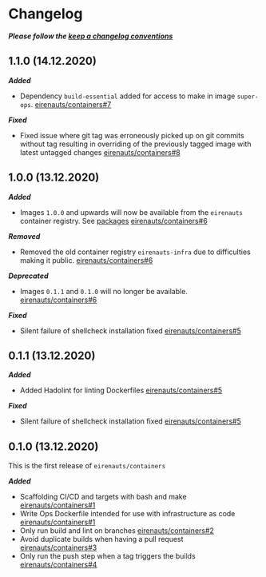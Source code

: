 # Changelog

**_Please follow the [keep a changelog conventions](https://keepachangelog.com/en/1.0.0/)_**

## 1.1.0 (14.12.2020)

**_Added_**

- Dependency `build-essential` added for access to make in image `super-ops`. [eirenauts/containers#7]

**_Fixed_**

- Fixed issue where git tag was erroneously picked up on git commits without tag resulting
in overriding of the previously tagged image with latest untagged changes [eirenauts/containers#8]

[eirenauts/containers#7]: https://github.com/eirenauts/containers/pull/7
[eirenauts/containers#8]: https://github.com/eirenauts/containers/pull/8

## 1.0.0 (13.12.2020)

**_Added_**

- Images `1.0.0` and upwards will now be available from the `eirenauts` container
  registry. See [packages](https://github.com/orgs/eirenauts/packages/container/package/super-ops) [eirenauts/containers#6]

**_Removed_**

- Removed the old container registry `eirenauts-infra` due to difficulties making it
  public. [eirenauts/containers#6]

**_Deprecated_**

- Images `0.1.1` and `0.1.0` will no longer be available. [eirenauts/containers#6]

[eirenauts/containers#6]: https://github.com/eirenauts/containers/pull/6

**_Fixed_**

- Silent failure of shellcheck installation fixed [eirenauts/containers#5]

## 0.1.1 (13.12.2020)

**_Added_**

- Added Hadolint for linting Dockerfiles [eirenauts/containers#5]

[eirenauts/containers#5]: https://github.com/eirenauts/containers/pull/5

**_Fixed_**

- Silent failure of shellcheck installation fixed [eirenauts/containers#5]

[eirenauts/containers#5]: https://github.com/eirenauts/containers/pull/5

## 0.1.0 (13.12.2020)

This is the first release of `eirenauts/containers`

**_Added_**

- Scaffolding CI/CD and targets with bash and make [eirenauts/containers#1]
- Write Ops Dockerfile intended for use with infrastructure as code [eirenauts/containers#1]
- Only run build and lint on branches [eirenauts/containers#2]
- Avoid duplicate builds when having a pull request [eirenauts/containers#3]
- Only run the push step when a tag triggers the builds [eirenauts/containers#4]

[eirenauts/containers#1]: https://github.com/eirenauts/containers/pull/1
[eirenauts/containers#2]: https://github.com/eirenauts/containers/pull/2
[eirenauts/containers#3]: https://github.com/eirenauts/containers/pull/3
[eirenauts/containers#4]: https://github.com/eirenauts/containers/pull/4
